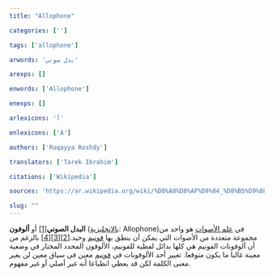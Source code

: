 ```yaml
---
title: "Allophone"

categories: ['']

tags: ['allophone']

arwords: 'بدل صوتي'

arexps: []

enwords: ['Allophone']

enexps: []

arlexicons: 'أ'

enlexicons: ['A']

authors: ['Ruqayya Roshdy']

translators: ['Tarek Ibrahim']

citations: ['Wikipedia']

sources: 'https://ar.wikipedia.org/wiki/%D8%A8%D8%AF%D9%84_%D8%B5%D9%88%D8%AA%D9%8A'

slug: ""
---
```


**البدل الصوتي**[[1]](https://ar.wikipedia.org/wiki/%D8%A8%D8%AF%D9%84_%D8%B5%D9%88%D8%AA%D9%8A#cite_note-1) أو **ألوفون** ([بالإنجليزية](https://ar.wikipedia.org/wiki/%D8%A7%D9%84%D9%84%D8%BA%D8%A9_%D8%A7%D9%84%D8%A5%D9%86%D8%AC%D9%84%D9%8A%D8%B2%D9%8A%D8%A9 "اللغة الإنجليزية"): Allophone)‏ في [علم الأصوات](https://ar.wikipedia.org/wiki/%D8%B5%D9%88%D8%A7%D8%AA%D8%A9 "صواتة") هو واحد من مجموعة متعددة من الأصوات التي يمكن أن ينطق بها [فونيم](https://ar.wikipedia.org/wiki/%D9%81%D9%88%D9%86%D9%8A%D9%85 "فونيم") وحيد.[[2]](https://ar.wikipedia.org/wiki/%D8%A8%D8%AF%D9%84_%D8%B5%D9%88%D8%AA%D9%8A#cite_note-2)[[3]](https://ar.wikipedia.org/wiki/%D8%A8%D8%AF%D9%84_%D8%B5%D9%88%D8%AA%D9%8A#cite_note-3)[[4]](https://ar.wikipedia.org/wiki/%D8%A8%D8%AF%D9%84_%D8%B5%D9%88%D8%AA%D9%8A#cite_note-4) بالرغم من أن ألوفونات الفونيم هي كلها بدائل لفظية للفونيم، الألوفون المحدد المختار في وضعية معينة غالبا ما يكون متوقعا. تغيير أحد الألوفونات في [فونيم](https://ar.wikipedia.org/wiki/%D9%81%D9%88%D9%86%D9%8A%D9%85 "فونيم") معين في سياق معين لن يغير معنى الكلمة لكن قد يعطي انطباعا أنه غير أصلي أو غير مفهوم.